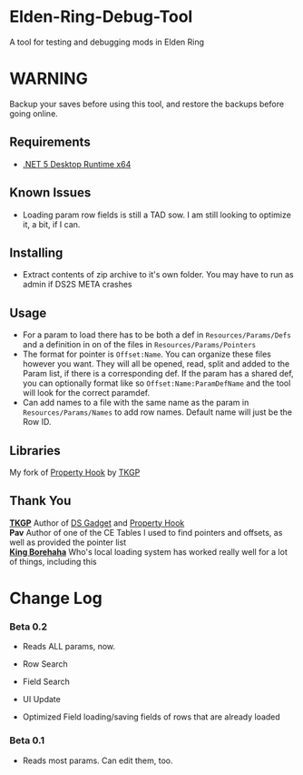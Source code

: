 # Elden-Ring-Debug-Tool
A tool for testing and debugging mods in Elden Ring

 
# WARNING  
Backup your saves before using this tool, and restore the backups before going online.  

## Requirements 
* [.NET 5 Desktop Runtime x64](https://download.visualstudio.microsoft.com/download/pr/b1902c77-e022-4b3e-a01a-e8830df936ff/09d0957435bf8c37eae11b4962d4221b/windowsdesktop-runtime-5.0.15-win-x64.exe)  

## Known Issues
* Loading param row fields is still a TAD sow. I am still looking to optimize it, a bit, if I can.

## Installing  
* Extract contents of zip archive to it's own folder. You may have to run as admin if DS2S META crashes  

## Usage
* For a param to load there has to be both a def in `Resources/Params/Defs` and a definition in on of the files in `Resources/Params/Pointers`  
* The format for pointer is `Offset:Name`. You can organize these files however you want. They will all be opened, read, split and added to the Param list, if there is a corresponding def. If the param has a shared def, you can optionally format like so `Offset:Name:ParamDefName` and the tool will look for the correct paramdef.  
* Can add names to a file with the same name as the param in `Resources/Params/Names` to add row names. Default name will just be the Row ID.  

## Libraries
My fork of [Property Hook](https://github.com/Nordgaren/PropertyHook) by [TKGP](https://github.com/JKAnderson/)  

## Thank You  
**[TKGP](https://github.com/JKAnderson/)** Author of [DS Gadget](https://github.com/JKAnderson/DS-Gadget) and [Property Hook](https://github.com/JKAnderson/PropertyHook)  
**Pav** Author of one of the CE Tables I used to find pointers and offsets, as well as provided the pointer list  
**[King Borehaha](https://github.com/kingborehaha/DS-Gadget-Local-Loader)** Who's local loading system has worked really well for a lot of things, including this  

# Change Log  
### Beta 0.2  

* Reads ALL params, now.

* Row Search

* Field Search 

* UI Update

* Optimized Field loading/saving fields of rows that are already loaded

### Beta 0.1  

* Reads most params. Can edit them, too.  
